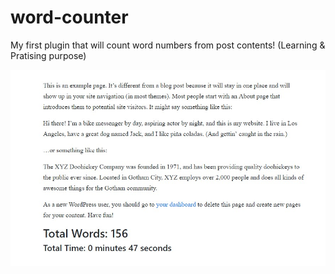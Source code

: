 # word-counter
My first plugin that will count word numbers from post contents! (Learning & Pratising purpose)


![](images/word-counter.jpg)
